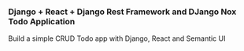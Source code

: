### Django + React + Django Rest Framework and DJango Nox Todo Application
Build a simple CRUD Todo app with Django, React and Semantic UI
